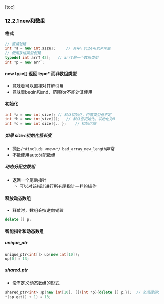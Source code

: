 [toc]

### 12.2.1 new和数组

#### 格式

```C++
// 直接创建
int *a = new int[size];		// 其中，size可以非常量
// 使用数组类型创建
typedef int arrT[42];	// arrT是一个数组类型
int *p = new arrT;
```

#### new type[] 返回 type* 而非数组类型

* 意味着可以直接对其解引用
* 意味着begin和end、范围for不能对其使用

#### 初始化

```C++
int *a = new int[size];	// 默认初始化，内置类型值不定
int *b = new int[size]();	// 默认值初始化，初始化为0
int *c = new int[size]{...};	// 初始化器
```

##### 如果 size<初始化器长度

* 抛出`/*#include <new>*/ bad_array_new_length`异常
* 不能使用auto分配数组

##### 动态分配空数组

* 返回一个尾后指针
  * 可以对该指针进行所有尾指针一样的操作

#### 释放动态数组

* 释放时，数组会按逆向销毁

```C++
delete [] p;
```

#### 智能指针和动态数组

##### unique_ptr

```C++
unique_ptr<int[]> up(new int[10]);
up[0] = 13;
```

##### shared_ptr

* 没有定义动态数组的形式

```C++
shared_ptr<int> sp(new int[10], [](int *p){delete [] p;});	// 必须提供delete[], 否则会执行默认的delete
*(sp.get() + 1) = 13;
```

